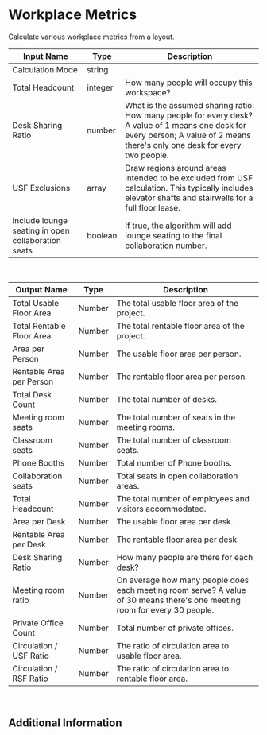 

# Workplace Metrics

Calculate various workplace metrics from a layout.

|Input Name|Type|Description|
|---|---|---|
|Calculation Mode|string||
|Total Headcount|integer|How many people will occupy this workspace?|
|Desk Sharing Ratio|number|What is the assumed sharing ratio: How many people for every desk? A value of 1 means one desk for every person; A value of 2 means there's only one desk for every two people.|
|USF Exclusions|array|Draw regions around areas intended to be excluded from USF calculation. This typically includes elevator shafts and stairwells for a full floor lease.|
|Include lounge seating in open collaboration seats|boolean|If true, the algorithm will add lounge seating to the final collaboration number.|


<br>

|Output Name|Type|Description|
|---|---|---|
|Total Usable Floor Area|Number|The total usable floor area of the project.|
|Total Rentable Floor Area|Number|The total rentable floor area of the project.|
|Area per Person|Number|The usable floor area per person.|
|Rentable Area per Person|Number|The rentable floor area per person.|
|Total Desk Count|Number|The total number of desks.|
|Meeting room seats|Number|The total number of seats in the meeting rooms.|
|Classroom seats|Number|The total number of classroom seats.|
|Phone Booths|Number|Total number of Phone booths.|
|Collaboration seats|Number|Total seats in open collaboration areas.|
|Total Headcount|Number|The total number of employees and visitors accommodated.|
|Area per Desk|Number|The usable floor area per desk.|
|Rentable Area per Desk|Number|The rentable floor area per desk.|
|Desk Sharing Ratio|Number|How many people are there for each desk?|
|Meeting room ratio|Number|On average how many people does each meeting room serve? A value of 30 means there's one meeting room for every 30 people.|
|Private Office Count|Number|Total number of private offices.|
|Circulation / USF Ratio|Number|The ratio of circulation area to usable floor area.|
|Circulation / RSF Ratio|Number|The ratio of circulation area to rentable floor area.|


<br>

## Additional Information

